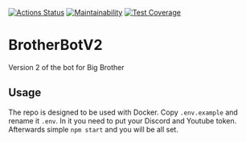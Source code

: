 [![Actions Status](https://github.com/NicolajV/BrotherBotV2/workflows/Test/badge.svg)](https://github.com/NicolajV/BrotherBotV2/actions) [![Maintainability](https://api.codeclimate.com/v1/badges/87ca7b67706f20cb3b29/maintainability)](https://codeclimate.com/github/nicolajv/BrotherBotV2/maintainability) [![Test Coverage](https://api.codeclimate.com/v1/badges/87ca7b67706f20cb3b29/test_coverage)](https://codeclimate.com/github/nicolajv/BrotherBotV2/test_coverage)
# BrotherBotV2
Version 2 of the bot for Big Brother

## Usage
The repo is designed to be used with Docker. Copy `.env.example` and rename it `.env`. In it you need to put your Discord and Youtube token. Afterwards simple `npm start` and you will be all set.
